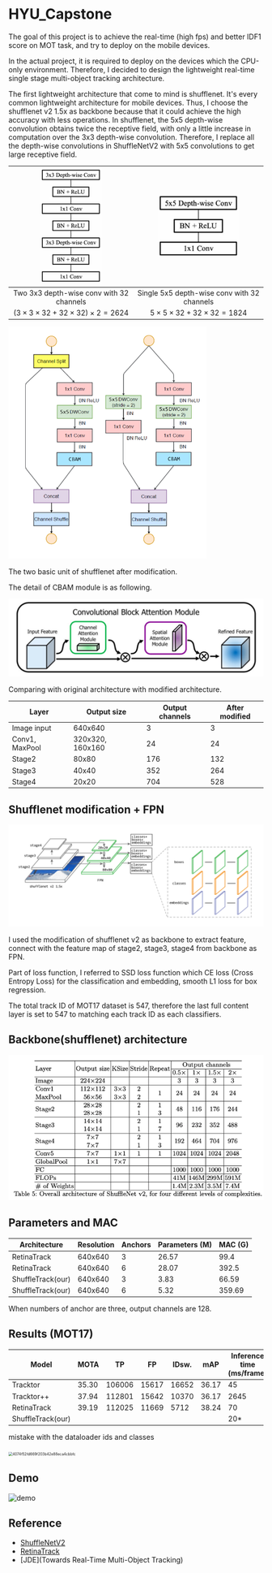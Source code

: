# HYU_Capstone

The goal of this project is to achieve the real-time (high fps) and better IDF1 score on MOT task, and try to deploy on the mobile devices.

In the actual project, it is required to deploy on the devices which the CPU-only environment. Therefore, I decided to design the lightweight real-time single stage multi-object tracking architecture.

The first lightweight architecture that come to mind is shufflenet. It's every common lightweight architecture for mobile devices. Thus, I choose the shufflenet v2 1.5x as backbone because that it could achieve the high accuracy with less operations. In shufflenet, the 5x5 depth-wise convolution obtains twice the receptive field, with only a little  increase in computation over the 3x3 depth-wise convolution. Therefore, I replace all the depth-wise convolutions in ShuffleNetV2 with 5x5 convolutions to get large receptive field.

| <img src="images/3x3_2.png" alt="3x3_2" style="zoom:50%;" /> | <img src="images/5x5.png" alt="5x5" style="zoom:67%;" /> |
| :------------------------------------------------------------: | :--------------------------------------------------------: |
| Two 3x3 depth-wise conv with 32 channels                     | Single 5x5 depth-wise conv with 32 channels              |
| $(3\times3\times32+32\times32)\times2=2624$                  | $5\times5\times32+32\times32=1824$                       |

<img src="images/5x5_unit.png" alt="5x5_unit" style="zoom:60%" />

The two basic unit of shufflenet after modification.

The detail of CBAM module is as following.

<img src="images/fig1.jpg" alt="fig1" style="zoom:50%;" />

Comparing with original architecture with modified architecture.

| Layer           | Output size   | Output channels | After modified |
| --------------- | ------------- | --------------- | -------------- |
| Image input     | 640x640       | 3               | 3              |
| Conv1, MaxPool | 320x320, 160x160 | 24              | 24             |
| Stage2          | 80x80         | 176             | 132            |
| Stage3          | 40x40         | 352             | 264            |
| Stage4          | 20x20         | 704             | 528            |




## Shufflenet modification + FPN

![architecture](images/architecture.png)

I used the modification of shufflenet v2 as backbone to extract feature, connect with the feature map of stage2, stage3, stage4 from backbone as FPN. 

Part of loss function, I referred to SSD loss function which CE loss (Cross Entropy Loss) for the classification and embedding, smooth L1 loss for box regression.

The total track ID of MOT17 dataset is 547, therefore the last full content layer is set to 547 to matching each track ID as each classifiers.





## Backbone(shufflenet) architecture

![network structure](images/shufflenet_v2.png)



## Parameters and MAC

| Architecture      | Resolution | Anchors | Parameters (M) | MAC (G) |
| ----------------- | ---------- | ------- |--------------- | ------- |
| RetinaTrack       | 640x640 | 3  | 26.57       | 99.4 |
| RetinaTrack       | 640x640  | 6  | 28.07  | 392.5   |
| ShuffleTrack(our) | 640x640  | 3 | 3.83           | 66.59   |
| ShuffleTrack(our) | 640x640  | 6  | 5.32     | 359.69 |

When numbers of anchor are three, output channels are 128. 

## Results (MOT17)

| Model             |MOTA|TP|FP|IDsw.|mAP|Inference time (ms/frame)|
| ----------------- | ----- | ----- |------| ----- | ----- |---|
| Tracktor          |35.30|106006|15617|16652|36.17|45|
| Tracktor++        |37.94|112801|15642|10370|36.17|2645|
| RetinaTrack       |39.19|112025|11669|5712|38.24|70|
| ShuffleTrack(our) |       |       | | | |20*|

mistake with the dataloader ids and classes

<img src="C:\Users\go\AppData\Local\Temp\WeChat Files\4074f52fd669f203b42e88eca4cbbfc.jpg" alt="4074f52fd669f203b42e88eca4cbbfc" style="zoom:50%;" />

## Demo

![demo](backup/images/demo.gif)

## Reference

* [ShuffleNetV2](docs/shuffleNetV2.pdf)
* [RetinaTrack](docs/RetinaTrack.pdf)
* [JDE](Towards Real-Time Multi-Object Tracking)
